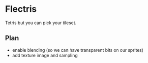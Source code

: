 # Flectris
Tetris but you can pick your tileset.

## Plan
- enable blending (so we can have transparent bits on our sprites)
- add texture image and sampling
